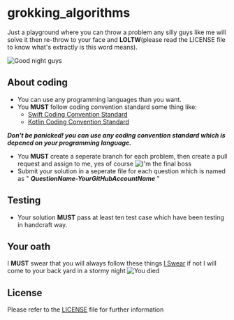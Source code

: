 # grokking_algorithms
Just a playground where you can throw a problem any silly guys like me will solve it then re-throw to your face and __LOLTW__(please read the LICENSE file to know what's extractly is this word means).

![Good night guys](https://i.imgur.com/npjt5Fu.gif)

## About coding
- You can use any programming languages than you want. 
- You __MUST__ follow coding convention standard some thing like: 
  - [Swift Coding Convention Standard](https://google.github.io/swift/)
  - [Kotlin Coding Convention Standard](https://kotlinlang.org/docs/reference/coding-conventions.html)
  
 ___Don't be panicked! you can use any coding convention standard which is depened on your programming language.___ 
 - You __MUST__ create a seperate branch for each problem, then create a pull request and assign to me, yes of course ![I'm the final boss](https://i.imgur.com/28NOo1g.gif)
 - Submit your solution in a seperate file for each question which is named as " ___QuestionName-YourGitHubAccountName___ "

## Testing
- Your solution __MUST__ pass at least ten test case which have been testing in handcraft way.

## Your oath
I __MUST__ swear that you will always follow these things [I Swear](https://realm.io/conduct) if not I will come to your back yard in a stormy night ![You died](https://i.imgur.com/DV1tVcf.gif) 

## License
Please refer to the [LICENSE](https://github.com/dm-for-git/grokking_algorithms/blob/master/LICENSE) file for further information
